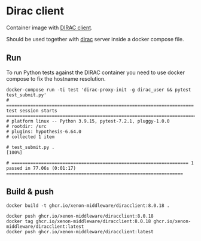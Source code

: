 # Dirac client

Container image with [DIRAC client](https://dirac.readthedocs.io/en/latest/UserGuide/GettingStarted/InstallingClient/index.html).

Should be used together with [dirac](../dirac) server inside a docker compose file.

## Run

To run Python tests against the DIRAC container you need to use docker compose to fix the hostname resolution.

```shell
docker-compose run -ti test 'dirac-proxy-init -g dirac_user && pytest test_submit.py'
# ====================================================================== test session starts =======================================================================
# platform linux -- Python 3.9.15, pytest-7.2.1, pluggy-1.0.0
# rootdir: /src
# plugins: hypothesis-6.64.0
# collected 1 item                                                                                                                                                 

# test_submit.py .                                                                                                                                           [100%]

# ================================================================== 1 passed in 77.06s (0:01:17) ==================================================================
```

## Build & push

```shell
docker build -t ghcr.io/xenon-middleware/diracclient:8.0.18 .
```

```shell
docker push ghcr.io/xenon-middleware/diracclient:8.0.18
docker tag ghcr.io/xenon-middleware/diracclient:8.0.18 ghcr.io/xenon-middleware/diracclient:latest
docker push ghcr.io/xenon-middleware/diracclient:latest
```